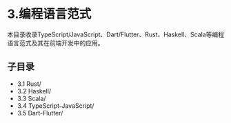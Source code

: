 # 3.编程语言范式

本目录收录TypeScript/JavaScript、Dart/Flutter、Rust、Haskell、Scala等编程语言范式及其在前端开发中的应用。

## 子目录

- 3.1 Rust/
- 3.2 Haskell/
- 3.3 Scala/
- 3.4 TypeScript-JavaScript/
- 3.5 Dart-Flutter/

